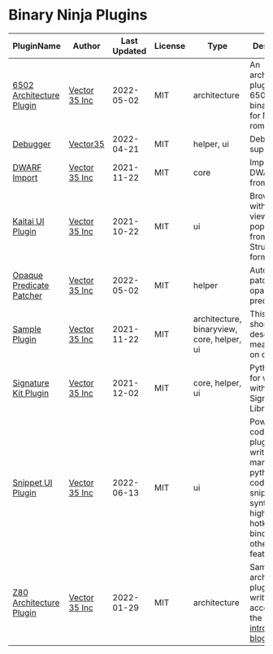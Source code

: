 # Binary Ninja Plugins

| PluginName | Author | Last Updated | License | Type | Description |
|------------|--------|--------------|---------|----------|-------------|
|[6502 Architecture Plugin](https://github.com/Vector35/6502)|[Vector 35 Inc](https://github.com/Vector35)|2022-05-02|MIT|architecture|An architecture plugin for 6502 and binary view for NES roms.|
|[Debugger](https://github.com/Vector35/deprecated_python_debugger)|[Vector35](https://github.com/Vector35)|2022-04-21|MIT|helper, ui|Debugger support|
|[DWARF Import](https://github.com/Vector35/dwarf_import)|[Vector 35 Inc](https://github.com/Vector35)|2021-11-22|MIT|core|Imports DWARF Info from ELFs|
|[Kaitai UI Plugin](https://github.com/Vector35/kaitai)|[Vector 35 Inc](https://github.com/Vector35)|2021-10-22|MIT|ui|Browse hex with a tree view populated from Kaitai Struct formats.|
|[Opaque Predicate Patcher](https://github.com/Vector35/OpaquePredicatePatcher)|[Vector 35 Inc](https://github.com/Vector35)|2022-05-02|MIT|helper|Automatically patch opaque predicates|
|[Sample Plugin](https://github.com/Vector35/sample_plugin)|[Vector 35 Inc](https://github.com/Vector35)|2021-11-22|MIT|architecture, binaryview, core, helper, ui|This is a short description meant to fit on one line.|
|[Signature Kit Plugin](https://github.com/Vector35/sigkit)|[Vector 35 Inc](https://github.com/Vector35)|2021-12-02|MIT|core, helper, ui|Python tools for working with Signature Libraries|
|[Snippet UI Plugin](https://github.com/Vector35/snippets)|[Vector 35 Inc](https://github.com/Vector35)|2022-06-13|MIT|ui|Powerful code-editing plugin for writing and managing python code-snippets with syntax highlighting, hotkey binding and other features|
|[Z80 Architecture Plugin](https://github.com/Vector35/Z80)|[Vector 35 Inc](https://github.com/Vector35)|2022-01-29|MIT|architecture|Sample Z80 architecture plugin written to accompany the <a href='https://binary.ninja/2020/01/08/guide-to-architecture-plugins-part1.html'>introductory blog post</a>.|
